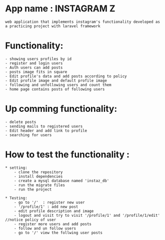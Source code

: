 # App name : INSTAGRAM Z
    web application that implements instagram's functionality developed as a practicing project with laravel framework

# Functionality:
    - showing users profiles by id
    - register and login users
    - Auth users can add posts
    - posts image fits in square
    - Edit profile's data and add posts according to policy
    - Edit profile image and default profile image
    - following and unfollowing users and count them
    - home page contains posts of following users
    

# Up comming functionality:
    - delete posts
    - sending mails to registered users
    - Edit header and add link to profile 
    - searching for users


# How to test the functionality : 
    * setting: 
        - clone the repository
        - install dependencies 
        - create a mysql database named 'instaz_db'
        - run the migrate files
        - run the project
    
    * Testing: 
        - go to '/'  : register new user
        - '/profile/1' : add new post
        - edit profile description and image
        - logout and visit try to visit '/profile/1' and '/profile/1/edit' //notice policy of user
        - register more users and add posts
        - follow and un follow users
        - go to '/' view the follwing user posts
